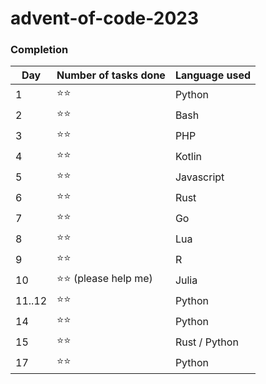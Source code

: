 # advent-of-code-2023

### Completion

| Day    | Number of tasks done | Language used |
|--------|----------------------|---------------|
| 1      | ⭐⭐                   | Python        |
| 2      | ⭐⭐                   | Bash          |
| 3      | ⭐⭐                   | PHP           |
| 4      | ⭐⭐                   | Kotlin        |
| 5      | ⭐⭐                   | Javascript    |
| 6      | ⭐⭐                   | Rust          |
| 7      | ⭐⭐                   | Go            |
| 8      | ⭐⭐                   | Lua           |
| 9      | ⭐⭐                   | R             |
| 10     | ⭐⭐ (please help me)  | Julia         |
| 11..12 | ⭐⭐                   | Python        |
| 14     | ⭐⭐                   | Python        |
| 15     | ⭐⭐                   | Rust / Python |
| 17     | ⭐⭐                   | Python        |
